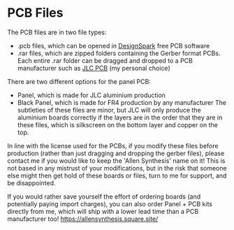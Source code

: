 # PCB Files

The PCB files are in two file types:
- .pcb files, which can be opened in [DesignSpark](https://www.rs-online.com/designspark/pcb-software) free PCB software
- .rar files, which are zipped folders containing the Gerber format PCBs. Each entire .rar folder can be dragged and dropped to a PCB manufacturer such as [JLC PCB](https://jlcpcb.com/) (my personal choice)

There are two different options for the panel PCB:
- Panel, which is made for JLC aluminium production
- Black Panel, which is made for FR4 production by any manufacturer
The subtleties of these files are minor, but JLC will only produce the aluminium boards correctly if the layers are in the order that they are in these files, which is silkscreen on the bottom layer and copper on the top.

In line with the license used for the PCBs, if you modify these files before production (rather than just dragging and dropping the gerber files), please contact me if you would like to keep the 'Allen Synthesis' name on it! This is not based in any mistrust of your modifications, but in the risk that someone else might then get hold of these boards or files, turn to me for support, and be disappointed.

If you would rather save yourself the effort of ordering boards (and potentially paying import charges), you can also order Panel + PCB kits directly from me, which will ship with a lower lead time than a PCB manufacturer too!
https://allensynthesis.square.site/
